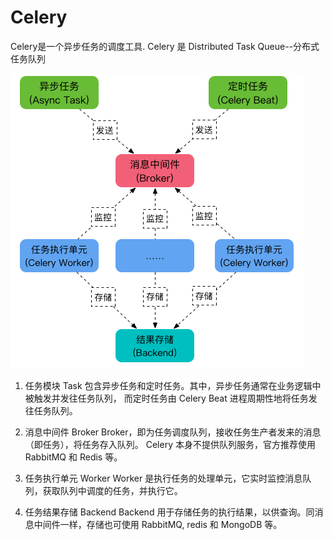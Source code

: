 # Celery

Celery是一个异步任务的调度工具. Celery 是 Distributed Task Queue--分布式任务队列

![](images_attachments/20210120134343945_26954.png)
1. 任务模块 Task
包含异步任务和定时任务。其中，异步任务通常在业务逻辑中被触发并发往任务队列，
而定时任务由 Celery Beat 进程周期性地将任务发往任务队列。

2. 消息中间件 Broker
Broker，即为任务调度队列，接收任务生产者发来的消息（即任务），将任务存入队列。
Celery 本身不提供队列服务，官方推荐使用 RabbitMQ 和 Redis 等。

2. 任务执行单元 Worker
Worker 是执行任务的处理单元，它实时监控消息队列，获取队列中调度的任务，并执行它。

4. 任务结果存储 Backend
Backend 用于存储任务的执行结果，以供查询。同消息中间件一样，存储也可使用 RabbitMQ, redis 和 MongoDB 等。